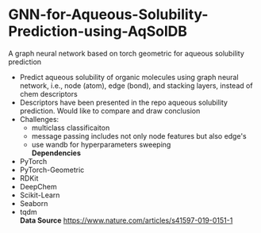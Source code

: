 # GNN-for-Aqueous-Solubility-Prediction-using-AqSolDB
A graph neural network based on torch geometric for aqueous solubility prediction
* Predict aqueous solubility of organic molecules using graph neural network, i.e., node (atom), edge (bond), and stacking layers, instead of chem descriptors
* Descriptors have been presented in the repo aqueous solubility prediction. Would like to compare and draw conclusion
* Challenges:
  - multiclass classificaiton
  - message passing includes not only node features but also edge's
  - use wandb for hyperparameters sweeping <br/> 
**Dependencies**
* PyTorch
* PyTorch-Geometric
* RDKit
* DeepChem
* Scikit-Learn
* Seaborn
* tqdm <br/> 
**Data Source**
https://www.nature.com/articles/s41597-019-0151-1
